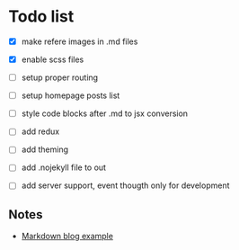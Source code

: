# Todo list

- [x] make refere images in .md files

- [x] enable scss files

- [ ] setup proper routing

- [ ] setup homepage posts list

- [ ] style code blocks after .md to jsx conversion

- [ ] add redux

- [ ] add theming

- [ ] add .nojekyll file to out

- [ ] add server support, event thougth only for development

## Notes

- [Markdown blog example](https://blog.toukopeltomaa.com/Next-JS-Markdown-blog/)
